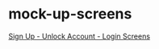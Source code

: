# mock-up-screens

[Sign Up - Unlock Account - Login Screens](https://excalidraw.com/#json=eK6rgvnOJh0mX5oxDFaBk,V8sfupDj1uxc1giXM52JmQ)
